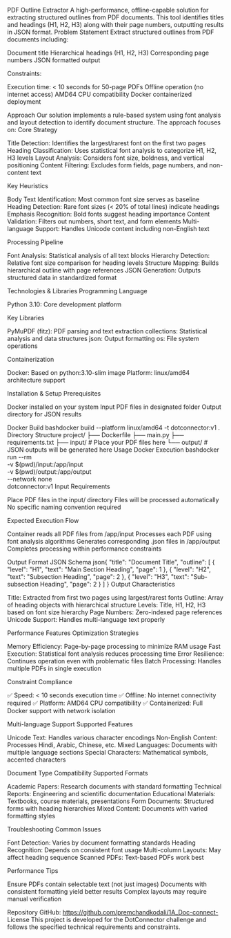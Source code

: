PDF Outline Extractor
A high-performance, offline-capable solution for extracting structured outlines from PDF documents. This tool identifies titles and headings (H1, H2, H3) along with their page numbers, outputting results in JSON format.
Problem Statement
Extract structured outlines from PDF documents including:

Document title
Hierarchical headings (H1, H2, H3)
Corresponding page numbers
JSON formatted output

Constraints:

Execution time: < 10 seconds for 50-page PDFs
Offline operation (no internet access)
AMD64 CPU compatibility
Docker containerized deployment

Approach
Our solution implements a rule-based system using font analysis and layout detection to identify document structure. The approach focuses on:
Core Strategy

Title Detection: Identifies the largest/rarest font on the first two pages
Heading Classification: Uses statistical font analysis to categorize H1, H2, H3 levels
Layout Analysis: Considers font size, boldness, and vertical positioning
Content Filtering: Excludes form fields, page numbers, and non-content text

Key Heuristics

Body Text Identification: Most common font size serves as baseline
Heading Detection: Rare font sizes (< 20% of total lines) indicate headings
Emphasis Recognition: Bold fonts suggest heading importance
Content Validation: Filters out numbers, short text, and form elements
Multi-language Support: Handles Unicode content including non-English text

Processing Pipeline

Font Analysis: Statistical analysis of all text blocks
Hierarchy Detection: Relative font size comparison for heading levels
Structure Mapping: Builds hierarchical outline with page references
JSON Generation: Outputs structured data in standardized format

Technologies & Libraries
Programming Language

Python 3.10: Core development platform

Key Libraries

PyMuPDF (fitz): PDF parsing and text extraction
collections: Statistical analysis and data structures
json: Output formatting
os: File system operations

Containerization

Docker: Based on python:3.10-slim image
Platform: linux/amd64 architecture support

Installation & Setup
Prerequisites

Docker installed on your system
Input PDF files in designated folder
Output directory for JSON results

Docker Build
bashdocker build --platform linux/amd64 -t dotconnector:v1 .
Directory Structure
project/
├── Dockerfile
├── main.py
├── requirements.txt
├── input/          # Place your PDF files here
└── output/         # JSON outputs will be generated here
Usage
Docker Execution
bashdocker run --rm \
  -v $(pwd)/input:/app/input \
  -v $(pwd)/output:/app/output \
  --network none \
  dotconnector:v1
Input Requirements

Place PDF files in the input/ directory
Files will be processed automatically
No specific naming convention required

Expected Execution Flow

Container reads all PDF files from /app/input
Processes each PDF using font analysis algorithms
Generates corresponding .json files in /app/output
Completes processing within performance constraints

Output Format
JSON Schema
json{
  "title": "Document Title",
  "outline": [
    {
      "level": "H1",
      "text": "Main Section Heading",
      "page": 1
    },
    {
      "level": "H2",
      "text": "Subsection Heading",
      "page": 2
    },
    {
      "level": "H3",
      "text": "Sub-subsection Heading",
      "page": 2
    }
  ]
}
Output Characteristics

Title: Extracted from first two pages using largest/rarest fonts
Outline: Array of heading objects with hierarchical structure
Levels: Title, H1, H2, H3 based on font size hierarchy
Page Numbers: Zero-indexed page references
Unicode Support: Handles multi-language text properly

Performance Features
Optimization Strategies

Memory Efficiency: Page-by-page processing to minimize RAM usage
Fast Execution: Statistical font analysis reduces processing time
Error Resilience: Continues operation even with problematic files
Batch Processing: Handles multiple PDFs in single execution

Constraint Compliance

✅ Speed: < 10 seconds execution time
✅ Offline: No internet connectivity required
✅ Platform: AMD64 CPU compatibility
✅ Containerized: Full Docker support with network isolation

Multi-language Support
Supported Features

Unicode Text: Handles various character encodings
Non-English Content: Processes Hindi, Arabic, Chinese, etc.
Mixed Languages: Documents with multiple language sections
Special Characters: Mathematical symbols, accented characters

Document Type Compatibility
Supported Formats

Academic Papers: Research documents with standard formatting
Technical Reports: Engineering and scientific documentation
Educational Materials: Textbooks, course materials, presentations
Form Documents: Structured forms with heading hierarchies
Mixed Content: Documents with varied formatting styles

Troubleshooting
Common Issues

Font Detection: Varies by document formatting standards
Heading Recognition: Depends on consistent font usage
Multi-column Layouts: May affect heading sequence
Scanned PDFs: Text-based PDFs work best

Performance Tips

Ensure PDFs contain selectable text (not just images)
Documents with consistent formatting yield better results
Complex layouts may require manual verification

Repository
GitHub: https://github.com/premchandkodali/1A_Doc-connect-
License
This project is developed for the DotConnector challenge and follows the specified technical requirements and constraints.
